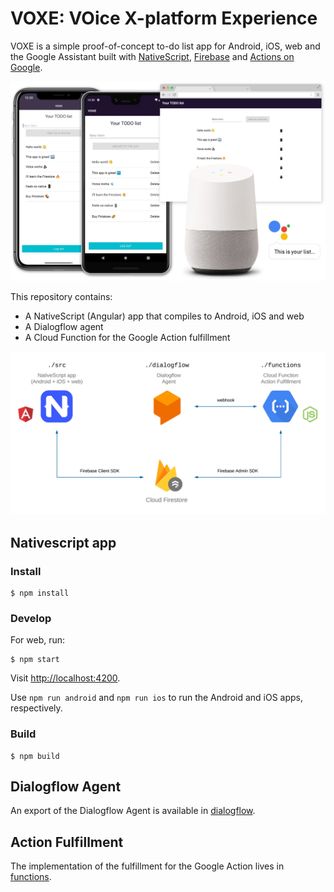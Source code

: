 # VOXE: VOice X-platform Experience

VOXE is a simple proof-of-concept to-do list app for Android, iOS, web and the Google Assistant built with [NativeScript](https://www.nativescript.org/), [Firebase](https://firebase.google.com/) and [Actions on Google](https://developers.google.com/assistant).

<div align="center">
  <img width="800" src="docs/voxe-devices.jpg" />
</div>

This repository contains:

 - A NativeScript (Angular) app that compiles to Android, iOS and web
 - A Dialogflow agent
 - A Cloud Function for the Google Action fulfillment

<div align="center">
  <img width="800" src="docs/voxe-architecture.png" />
</div>

## Nativescript app

### Install

    $ npm install

### Develop

For web, run:

    $ npm start

Visit [http://localhost:4200](http://localhost:4200).

Use `npm run android` and `npm run ios` to run the Android and iOS apps, respectively.

### Build

    $ npm build

## Dialogflow Agent

An export of the Dialogflow Agent is available in [dialogflow](dialogflow).

## Action Fulfillment

The implementation of the fulfillment for the Google Action lives in [functions](functions).
